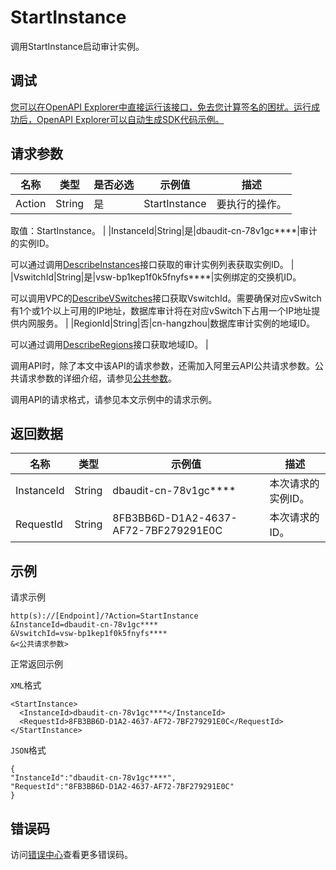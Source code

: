 # StartInstance

调用StartInstance启动审计实例。

## 调试

[您可以在OpenAPI Explorer中直接运行该接口，免去您计算签名的困扰。运行成功后，OpenAPI Explorer可以自动生成SDK代码示例。](https://api.aliyun.com/#product=Yundun-dbaudit&api=StartInstance&type=RPC&version=2019-12-09)

## 请求参数

|名称|类型|是否必选|示例值|描述|
|--|--|----|---|--|
|Action|String|是|StartInstance|要执行的操作。

 取值：StartInstance。 |
|InstanceId|String|是|dbaudit-cn-78v1gc\*\*\*\*|审计的实例ID。

 可以通过调用[DescribeInstances](~~162343~~)接口获取的审计实例列表获取实例ID。 |
|VswitchId|String|是|vsw-bp1kep1f0k5fnyfs\*\*\*\*|实例绑定的交换机ID。

 可以调用VPC的[DescribeVSwitches](~~35748~~)接口获取VswitchId。需要确保对应vSwitch有1个或1个以上可用的IP地址，数据库审计将在对应vSwitch下占用一个IP地址提供内网服务。 |
|RegionId|String|否|cn-hangzhou|数据库审计实例的地域ID。

 可以通过调用[DescribeRegions](~~162344~~)接口获取地域ID。 |

调用API时，除了本文中该API的请求参数，还需加入阿里云API公共请求参数。公共请求参数的详细介绍，请参见[公共参数](~~148151~~)。

调用API的请求格式，请参见本文示例中的请求示例。

## 返回数据

|名称|类型|示例值|描述|
|--|--|---|--|
|InstanceId|String|dbaudit-cn-78v1gc\*\*\*\*|本次请求的实例ID。 |
|RequestId|String|8FB3BB6D-D1A2-4637-AF72-7BF279291E0C|本次请求的ID。 |

## 示例

请求示例

```
http(s)://[Endpoint]/?Action=StartInstance
&InstanceId=dbaudit-cn-78v1gc****
&VswitchId=vsw-bp1kep1f0k5fnyfs****
&<公共请求参数>
```

正常返回示例

`XML`格式

```
<StartInstance>
  <InstanceId>dbaudit-cn-78v1gc****</InstanceId>
  <RequestId>8FB3BB6D-D1A2-4637-AF72-7BF279291E0C</RequestId>
</StartInstance>
```

`JSON`格式

```
{
"InstanceId":"dbaudit-cn-78v1gc****",
"RequestId":"8FB3BB6D-D1A2-4637-AF72-7BF279291E0C"
}
```

## 错误码

访问[错误中心](https://error-center.aliyun.com/status/product/Yundun-dbaudit)查看更多错误码。


